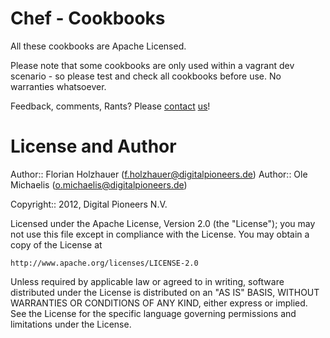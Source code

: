 # Chef - Cookbooks

All these cookbooks are Apache Licensed.

Please note that some cookbooks are only used within a vagrant dev scenario - so please test and check all cookbooks before use. No warranties whatsoever.

Feedback, comments, Rants? Please [contact][dptwitter] [us][dpsite]!

[dptwitter]: http://twitter.com/dp_hh
[dpsite]: http://www.digitalpioneers.de


License and Author
==================

Author:: Florian Holzhauer (<f.holzhauer@digitalpioneers.de>)
Author:: Ole Michaelis (<o.michaelis@digitalpioneers.de>)

Copyright:: 2012, Digital Pioneers N.V.

Licensed under the Apache License, Version 2.0 (the "License");
you may not use this file except in compliance with the License.
You may obtain a copy of the License at

    http://www.apache.org/licenses/LICENSE-2.0

Unless required by applicable law or agreed to in writing, software
distributed under the License is distributed on an "AS IS" BASIS,
WITHOUT WARRANTIES OR CONDITIONS OF ANY KIND, either express or implied.
See the License for the specific language governing permissions and
limitations under the License.
